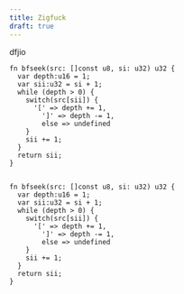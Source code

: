 ```yaml
---
title: Zigfuck
draft: true
---
```

<style type="text/css">

  % Total    % Received % Xferd  Average Speed   Time    Time     Time  Current
                                 Dload  Upload   Total   Spent    Left  Speed
  0     0    0     0    0     0      0      0 --:--:-- --:--:-- --:--:--     0  0     0    0     0    0     0      0      0 --:--:--  0:00:01 --:--:--     0  0     0    0     0    0     0      0      0 --:--:--  0:00:02 --:--:--     0  0     0    0     0    0     0      0      0 --:--:--  0:00:02 --:--:--     0100  1145  100  1145    0     0    416      0  0:00:02  0:00:02 --:--:--   416
/*

Orginal Style from ethanschoonover.com/solarized (c) Jeremy Hull <sourdrums@gmail.com>

*/

.hljs {
  display: block;
  overflow-x: auto;
  padding: 0.5em;
  background: #002b36;
  color: #839496;
}

.hljs-comment,
.hljs-quote {
  color: #586e75;
}

/* Solarized Green */
.hljs-keyword,
.hljs-selector-tag,
.hljs-addition {
  color: #859900;
}

/* Solarized Cyan */
.hljs-number,
.hljs-string,
.hljs-meta .hljs-meta-string,
.hljs-literal,
.hljs-doctag,
.hljs-regexp {
  color: #2aa198;
}

/* Solarized Blue */
.hljs-title,
.hljs-section,
.hljs-name,
.hljs-selector-id,
.hljs-selector-class {
  color: #268bd2;
}

/* Solarized Yellow */
.hljs-attribute,
.hljs-attr,
.hljs-variable,
.hljs-template-variable,
.hljs-class .hljs-title,
.hljs-type {
  color: #b58900;
}

/* Solarized Orange */
.hljs-symbol,
.hljs-bullet,
.hljs-subst,
.hljs-meta,
.hljs-meta .hljs-keyword,
.hljs-selector-attr,
.hljs-selector-pseudo,
.hljs-link {
  color: #cb4b16;
}

/* Solarized Red */
.hljs-built_in,
.hljs-deletion {
  color: #dc322f;
}

.hljs-formula {
  background: #073642;
}

.hljs-emphasis {
  font-style: italic;
}

.hljs-strong {
  font-weight: bold;
}
</style>

dfjio

```zig
fn bfseek(src: []const u8, si: u32) u32 {
  var depth:u16 = 1;
  var sii:u32 = si + 1;
  while (depth > 0) {
    switch(src[sii]) {
      '[' => depth += 1,
        ']' => depth -= 1,
        else => undefined
    }
    sii += 1;
  }
  return sii;
}

```

<pre>
<code class="zig hljs">
fn bfseek(src: []const u8, si: u32) u32 {
  var depth:u16 = 1;
  var sii:u32 = si + 1;
  while (depth > 0) {
    switch(src[sii]) {
      '[' => depth += 1,
        ']' => depth -= 1,
        else => undefined
    }
    sii += 1;
  }
  return sii;
}
</code>
</pre>

<script>
  /*! highlight.js v9.12.0 | BSD3 License | git.io/hljslicense */
  !function(e){var n="object"==typeof window&&window||"object"==typeof self&&self;"undefined"!=typeof exports?e(exports):n&&(n.hljs=e({}),"function"==typeof define&&define.amd&&define([],function(){return n.hljs}))}(function(e){function n(e){return e.replace(/&/g,"&amp;").replace(/</g,"&lt;").replace(/>/g,"&gt;")}function t(e){return e.nodeName.toLowerCase()}function r(e,n){var t=e&&e.exec(n);return t&&0===t.index}function a(e){return k.test(e)}function i(e){var n,t,r,i,o=e.className+" ";if(o+=e.parentNode?e.parentNode.className:"",t=B.exec(o))return w(t[1])?t[1]:"no-highlight";for(o=o.split(/\s+/),n=0,r=o.length;r>n;n++)if(i=o[n],a(i)||w(i))return i}function o(e){var n,t={},r=Array.prototype.slice.call(arguments,1);for(n in e)t[n]=e[n];return r.forEach(function(e){for(n in e)t[n]=e[n]}),t}function u(e){var n=[];return function r(e,a){for(var i=e.firstChild;i;i=i.nextSibling)3===i.nodeType?a+=i.nodeValue.length:1===i.nodeType&&(n.push({event:"start",offset:a,node:i}),a=r(i,a),t(i).match(/br|hr|img|input/)||n.push({event:"stop",offset:a,node:i}));return a}(e,0),n}function c(e,r,a){function i(){return e.length&&r.length?e[0].offset!==r[0].offset?e[0].offset<r[0].offset?e:r:"start"===r[0].event?e:r:e.length?e:r}function o(e){function r(e){return" "+e.nodeName+'="'+n(e.value).replace('"',"&quot;")+'"'}s+="<"+t(e)+E.map.call(e.attributes,r).join("")+">"}function u(e){s+="</"+t(e)+">"}function c(e){("start"===e.event?o:u)(e.node)}for(var l=0,s="",f=[];e.length||r.length;){var g=i();if(s+=n(a.substring(l,g[0].offset)),l=g[0].offset,g===e){f.reverse().forEach(u);do c(g.splice(0,1)[0]),g=i();while(g===e&&g.length&&g[0].offset===l);f.reverse().forEach(o)}else"start"===g[0].event?f.push(g[0].node):f.pop(),c(g.splice(0,1)[0])}return s+n(a.substr(l))}function l(e){return e.v&&!e.cached_variants&&(e.cached_variants=e.v.map(function(n){return o(e,{v:null},n)})),e.cached_variants||e.eW&&[o(e)]||[e]}function s(e){function n(e){return e&&e.source||e}function t(t,r){return new RegExp(n(t),"m"+(e.cI?"i":"")+(r?"g":""))}function r(a,i){if(!a.compiled){if(a.compiled=!0,a.k=a.k||a.bK,a.k){var o={},u=function(n,t){e.cI&&(t=t.toLowerCase()),t.split(" ").forEach(function(e){var t=e.split("|");o[t[0]]=[n,t[1]?Number(t[1]):1]})};"string"==typeof a.k?u("keyword",a.k):x(a.k).forEach(function(e){u(e,a.k[e])}),a.k=o}a.lR=t(a.l||/\w+/,!0),i&&(a.bK&&(a.b="\\b("+a.bK.split(" ").join("|")+")\\b"),a.b||(a.b=/\B|\b/),a.bR=t(a.b),a.e||a.eW||(a.e=/\B|\b/),a.e&&(a.eR=t(a.e)),a.tE=n(a.e)||"",a.eW&&i.tE&&(a.tE+=(a.e?"|":"")+i.tE)),a.i&&(a.iR=t(a.i)),null==a.r&&(a.r=1),a.c||(a.c=[]),a.c=Array.prototype.concat.apply([],a.c.map(function(e){return l("self"===e?a:e)})),a.c.forEach(function(e){r(e,a)}),a.starts&&r(a.starts,i);var c=a.c.map(function(e){return e.bK?"\\.?("+e.b+")\\.?":e.b}).concat([a.tE,a.i]).map(n).filter(Boolean);a.t=c.length?t(c.join("|"),!0):{exec:function(){return null}}}}r(e)}function f(e,t,a,i){function o(e,n){var t,a;for(t=0,a=n.c.length;a>t;t++)if(r(n.c[t].bR,e))return n.c[t]}function u(e,n){if(r(e.eR,n)){for(;e.endsParent&&e.parent;)e=e.parent;return e}return e.eW?u(e.parent,n):void 0}function c(e,n){return!a&&r(n.iR,e)}function l(e,n){var t=N.cI?n[0].toLowerCase():n[0];return e.k.hasOwnProperty(t)&&e.k[t]}function p(e,n,t,r){var a=r?"":I.classPrefix,i='<span class="'+a,o=t?"":C;return i+=e+'">',i+n+o}function h(){var e,t,r,a;if(!E.k)return n(k);for(a="",t=0,E.lR.lastIndex=0,r=E.lR.exec(k);r;)a+=n(k.substring(t,r.index)),e=l(E,r),e?(B+=e[1],a+=p(e[0],n(r[0]))):a+=n(r[0]),t=E.lR.lastIndex,r=E.lR.exec(k);return a+n(k.substr(t))}function d(){var e="string"==typeof E.sL;if(e&&!y[E.sL])return n(k);var t=e?f(E.sL,k,!0,x[E.sL]):g(k,E.sL.length?E.sL:void 0);return E.r>0&&(B+=t.r),e&&(x[E.sL]=t.top),p(t.language,t.value,!1,!0)}function b(){L+=null!=E.sL?d():h(),k=""}function v(e){L+=e.cN?p(e.cN,"",!0):"",E=Object.create(e,{parent:{value:E}})}function m(e,n){if(k+=e,null==n)return b(),0;var t=o(n,E);if(t)return t.skip?k+=n:(t.eB&&(k+=n),b(),t.rB||t.eB||(k=n)),v(t,n),t.rB?0:n.length;var r=u(E,n);if(r){var a=E;a.skip?k+=n:(a.rE||a.eE||(k+=n),b(),a.eE&&(k=n));do E.cN&&(L+=C),E.skip||(B+=E.r),E=E.parent;while(E!==r.parent);return r.starts&&v(r.starts,""),a.rE?0:n.length}if(c(n,E))throw new Error('Illegal lexeme "'+n+'" for mode "'+(E.cN||"<unnamed>")+'"');return k+=n,n.length||1}var N=w(e);if(!N)throw new Error('Unknown language: "'+e+'"');s(N);var R,E=i||N,x={},L="";for(R=E;R!==N;R=R.parent)R.cN&&(L=p(R.cN,"",!0)+L);var k="",B=0;try{for(var M,j,O=0;;){if(E.t.lastIndex=O,M=E.t.exec(t),!M)break;j=m(t.substring(O,M.index),M[0]),O=M.index+j}for(m(t.substr(O)),R=E;R.parent;R=R.parent)R.cN&&(L+=C);return{r:B,value:L,language:e,top:E}}catch(T){if(T.message&&-1!==T.message.indexOf("Illegal"))return{r:0,value:n(t)};throw T}}function g(e,t){t=t||I.languages||x(y);var r={r:0,value:n(e)},a=r;return t.filter(w).forEach(function(n){var t=f(n,e,!1);t.language=n,t.r>a.r&&(a=t),t.r>r.r&&(a=r,r=t)}),a.language&&(r.second_best=a),r}function p(e){return I.tabReplace||I.useBR?e.replace(M,function(e,n){return I.useBR&&"\n"===e?"<br>":I.tabReplace?n.replace(/\t/g,I.tabReplace):""}):e}function h(e,n,t){var r=n?L[n]:t,a=[e.trim()];return e.match(/\bhljs\b/)||a.push("hljs"),-1===e.indexOf(r)&&a.push(r),a.join(" ").trim()}function d(e){var n,t,r,o,l,s=i(e);a(s)||(I.useBR?(n=document.createElementNS("http://www.w3.org/1999/xhtml","div"),n.innerHTML=e.innerHTML.replace(/\n/g,"").replace(/<br[ \/]*>/g,"\n")):n=e,l=n.textContent,r=s?f(s,l,!0):g(l),t=u(n),t.length&&(o=document.createElementNS("http://www.w3.org/1999/xhtml","div"),o.innerHTML=r.value,r.value=c(t,u(o),l)),r.value=p(r.value),e.innerHTML=r.value,e.className=h(e.className,s,r.language),e.result={language:r.language,re:r.r},r.second_best&&(e.second_best={language:r.second_best.language,re:r.second_best.r}))}function b(e){I=o(I,e)}function v(){if(!v.called){v.called=!0;var e=document.querySelectorAll("pre code");E.forEach.call(e,d)}}function m(){addEventListener("DOMContentLoaded",v,!1),addEventListener("load",v,!1)}function N(n,t){var r=y[n]=t(e);r.aliases&&r.aliases.forEach(function(e){L[e]=n})}function R(){return x(y)}function w(e){return e=(e||"").toLowerCase(),y[e]||y[L[e]]}var E=[],x=Object.keys,y={},L={},k=/^(no-?highlight|plain|text)$/i,B=/\blang(?:uage)?-([\w-]+)\b/i,M=/((^(<[^>]+>|\t|)+|(?:\n)))/gm,C="</span>",I={classPrefix:"hljs-",tabReplace:null,useBR:!1,languages:void 0};return e.highlight=f,e.highlightAuto=g,e.fixMarkup=p,e.highlightBlock=d,e.configure=b,e.initHighlighting=v,e.initHighlightingOnLoad=m,e.registerLanguage=N,e.listLanguages=R,e.getLanguage=w,e.inherit=o,e.IR="[a-zA-Z]\\w*",e.UIR="[a-zA-Z_]\\w*",e.NR="\\b\\d+(\\.\\d+)?",e.CNR="(-?)(\\b0[xX][a-fA-F0-9]+|(\\b\\d+(\\.\\d*)?|\\.\\d+)([eE][-+]?\\d+)?)",e.BNR="\\b(0b[01]+)",e.RSR="!|!=|!==|%|%=|&|&&|&=|\\*|\\*=|\\+|\\+=|,|-|-=|/=|/|:|;|<<|<<=|<=|<|===|==|=|>>>=|>>=|>=|>>>|>>|>|\\?|\\[|\\{|\\(|\\^|\\^=|\\||\\|=|\\|\\||~",e.BE={b:"\\\\[\\s\\S]",r:0},e.ASM={cN:"string",b:"'",e:"'",i:"\\n",c:[e.BE]},e.QSM={cN:"string",b:'"',e:'"',i:"\\n",c:[e.BE]},e.PWM={b:/\b(a|an|the|are|I'm|isn't|don't|doesn't|won't|but|just|should|pretty|simply|enough|gonna|going|wtf|so|such|will|you|your|they|like|more)\b/},e.C=function(n,t,r){var a=e.inherit({cN:"comment",b:n,e:t,c:[]},r||{});return a.c.push(e.PWM),a.c.push({cN:"doctag",b:"(?:TODO|FIXME|NOTE|BUG|XXX):",r:0}),a},e.CLCM=e.C("//","$"),e.CBCM=e.C("/\\*","\\*/"),e.HCM=e.C("#","$"),e.NM={cN:"number",b:e.NR,r:0},e.CNM={cN:"number",b:e.CNR,r:0},e.BNM={cN:"number",b:e.BNR,r:0},e.CSSNM={cN:"number",b:e.NR+"(%|em|ex|ch|rem|vw|vh|vmin|vmax|cm|mm|in|pt|pc|px|deg|grad|rad|turn|s|ms|Hz|kHz|dpi|dpcm|dppx)?",r:0},e.RM={cN:"regexp",b:/\//,e:/\/[gimuy]*/,i:/\n/,c:[e.BE,{b:/\[/,e:/\]/,r:0,c:[e.BE]}]},e.TM={cN:"title",b:e.IR,r:0},e.UTM={cN:"title",b:e.UIR,r:0},e.METHOD_GUARD={b:"\\.\\s*"+e.UIR,r:0},e});hljs.registerLanguage("cpp",function(t){var e={cN:"keyword",b:"\\b[a-z\\d_]*_t\\b"},r={cN:"string",v:[{b:'(u8?|U)?L?"',e:'"',i:"\\n",c:[t.BE]},{b:'(u8?|U)?R"',e:'"',c:[t.BE]},{b:"'\\\\?.",e:"'",i:"."}]},s={cN:"number",v:[{b:"\\b(0b[01']+)"},{b:"(-?)\\b([\\d']+(\\.[\\d']*)?|\\.[\\d']+)(u|U|l|L|ul|UL|f|F|b|B)"},{b:"(-?)(\\b0[xX][a-fA-F0-9']+|(\\b[\\d']+(\\.[\\d']*)?|\\.[\\d']+)([eE][-+]?[\\d']+)?)"}],r:0},i={cN:"meta",b:/#\s*[a-z]+\b/,e:/$/,k:{"meta-keyword":"if else elif endif define undef warning error line pragma ifdef ifndef include"},c:[{b:/\\\n/,r:0},t.inherit(r,{cN:"meta-string"}),{cN:"meta-string",b:/<[^\n>]*>/,e:/$/,i:"\\n"},t.CLCM,t.CBCM]},a=t.IR+"\\s*\\(",c={keyword:"int float while private char catch import module export virtual operator sizeof dynamic_cast|10 typedef const_cast|10 const for static_cast|10 union namespace unsigned long volatile static protected bool template mutable if public friend do goto auto void enum else break extern using asm case typeid short reinterpret_cast|10 default double register explicit signed typename try this switch continue inline delete alignof constexpr decltype noexcept static_assert thread_local restrict _Bool complex _Complex _Imaginary atomic_bool atomic_char atomic_schar atomic_uchar atomic_short atomic_ushort atomic_int atomic_uint atomic_long atomic_ulong atomic_llong atomic_ullong new throw return and or not",built_in:"std string cin cout cerr clog stdin stdout stderr stringstream istringstream ostringstream auto_ptr deque list queue stack vector map set bitset multiset multimap unordered_set unordered_map unordered_multiset unordered_multimap array shared_ptr abort abs acos asin atan2 atan calloc ceil cosh cos exit exp fabs floor fmod fprintf fputs free frexp fscanf isalnum isalpha iscntrl isdigit isgraph islower isprint ispunct isspace isupper isxdigit tolower toupper labs ldexp log10 log malloc realloc memchr memcmp memcpy memset modf pow printf putchar puts scanf sinh sin snprintf sprintf sqrt sscanf strcat strchr strcmp strcpy strcspn strlen strncat strncmp strncpy strpbrk strrchr strspn strstr tanh tan vfprintf vprintf vsprintf endl initializer_list unique_ptr",literal:"true false nullptr NULL"},n=[e,t.CLCM,t.CBCM,s,r];return{aliases:["c","cc","h","c++","h++","hpp"],k:c,i:"</",c:n.concat([i,{b:"\\b(deque|list|queue|stack|vector|map|set|bitset|multiset|multimap|unordered_map|unordered_set|unordered_multiset|unordered_multimap|array)\\s*<",e:">",k:c,c:["self",e]},{b:t.IR+"::",k:c},{v:[{b:/=/,e:/;/},{b:/\(/,e:/\)/},{bK:"new throw return else",e:/;/}],k:c,c:n.concat([{b:/\(/,e:/\)/,k:c,c:n.concat(["self"]),r:0}]),r:0},{cN:"function",b:"("+t.IR+"[\\*&\\s]+)+"+a,rB:!0,e:/[{;=]/,eE:!0,k:c,i:/[^\w\s\*&]/,c:[{b:a,rB:!0,c:[t.TM],r:0},{cN:"params",b:/\(/,e:/\)/,k:c,r:0,c:[t.CLCM,t.CBCM,r,s,e]},t.CLCM,t.CBCM,i]},{cN:"class",bK:"class struct",e:/[{;:]/,c:[{b:/</,e:/>/,c:["self"]},t.TM]}]),exports:{preprocessor:i,strings:r,k:c}}});hljs.registerLanguage("llvm",function(e){var n="([-a-zA-Z$._][\\w\\-$.]*)";return{k:"begin end true false declare define global constant private linker_private internal available_externally linkonce linkonce_odr weak weak_odr appending dllimport dllexport common default hidden protected extern_weak external thread_local zeroinitializer undef null to tail target triple datalayout volatile nuw nsw nnan ninf nsz arcp fast exact inbounds align addrspace section alias module asm sideeffect gc dbg linker_private_weak attributes blockaddress initialexec localdynamic localexec prefix unnamed_addr ccc fastcc coldcc x86_stdcallcc x86_fastcallcc arm_apcscc arm_aapcscc arm_aapcs_vfpcc ptx_device ptx_kernel intel_ocl_bicc msp430_intrcc spir_func spir_kernel x86_64_sysvcc x86_64_win64cc x86_thiscallcc cc c signext zeroext inreg sret nounwind noreturn noalias nocapture byval nest readnone readonly inlinehint noinline alwaysinline optsize ssp sspreq noredzone noimplicitfloat naked builtin cold nobuiltin noduplicate nonlazybind optnone returns_twice sanitize_address sanitize_memory sanitize_thread sspstrong uwtable returned type opaque eq ne slt sgt sle sge ult ugt ule uge oeq one olt ogt ole oge ord uno ueq une x acq_rel acquire alignstack atomic catch cleanup filter inteldialect max min monotonic nand personality release seq_cst singlethread umax umin unordered xchg add fadd sub fsub mul fmul udiv sdiv fdiv urem srem frem shl lshr ashr and or xor icmp fcmp phi call trunc zext sext fptrunc fpext uitofp sitofp fptoui fptosi inttoptr ptrtoint bitcast addrspacecast select va_arg ret br switch invoke unwind unreachable indirectbr landingpad resume malloc alloca free load store getelementptr extractelement insertelement shufflevector getresult extractvalue insertvalue atomicrmw cmpxchg fence argmemonly double",c:[{cN:"keyword",b:"i\\d+"},e.C(";","\\n",{r:0}),e.QSM,{cN:"string",v:[{b:'"',e:'[^\\\\]"'}],r:0},{cN:"title",v:[{b:"@"+n},{b:"@\\d+"},{b:"!"+n},{b:"!\\d+"+n}]},{cN:"symbol",v:[{b:"%"+n},{b:"%\\d+"},{b:"#\\d+"}]},{cN:"number",v:[{b:"0[xX][a-fA-F0-9]+"},{b:"-?\\d+(?:[.]\\d+)?(?:[eE][-+]?\\d+(?:[.]\\d+)?)?"}],r:0}]}});hljs.registerLanguage("bash",function(e){var t={cN:"variable",v:[{b:/\$[\w\d#@][\w\d_]*/},{b:/\$\{(.*?)}/}]},s={cN:"string",b:/"/,e:/"/,c:[e.BE,t,{cN:"variable",b:/\$\(/,e:/\)/,c:[e.BE]}]},a={cN:"string",b:/'/,e:/'/};return{aliases:["sh","zsh"],l:/\b-?[a-z\._]+\b/,k:{keyword:"if then else elif fi for while in do done case esac function",literal:"true false",built_in:"break cd continue eval exec exit export getopts hash pwd readonly return shift test times trap umask unset alias bind builtin caller command declare echo enable help let local logout mapfile printf read readarray source type typeset ulimit unalias set shopt autoload bg bindkey bye cap chdir clone comparguments compcall compctl compdescribe compfiles compgroups compquote comptags comptry compvalues dirs disable disown echotc echoti emulate fc fg float functions getcap getln history integer jobs kill limit log noglob popd print pushd pushln rehash sched setcap setopt stat suspend ttyctl unfunction unhash unlimit unsetopt vared wait whence where which zcompile zformat zftp zle zmodload zparseopts zprof zpty zregexparse zsocket zstyle ztcp",_:"-ne -eq -lt -gt -f -d -e -s -l -a"},c:[{cN:"meta",b:/^#![^\n]+sh\s*$/,r:10},{cN:"function",b:/\w[\w\d_]*\s*\(\s*\)\s*\{/,rB:!0,c:[e.inherit(e.TM,{b:/\w[\w\d_]*/})],r:0},e.HCM,s,a,t]}});hljs.registerLanguage("shell",function(s){return{aliases:["console"],c:[{cN:"meta",b:"^\\s{0,3}[\\w\\d\\[\\]()@-]*[>%$#]",starts:{e:"$",sL:"bash"}}]}});

</script>

<script>
  hljs.registerLanguage("zig", function(t) {
      var e = {
              cN: "keyword",
              b: "\\b[a-z\\d_]*_t\\b"
          },
          r = {
              cN: "string",
              v: [{
                  b: '(u8?|U)?L?"',
                  e: '"',
                  i: "\\n",
                  c: [t.BE]
              }, {
                  b: '(u8?|U)?R"',
                  e: '"',
                  c: [t.BE]
              }, {
                  b: "'\\\\?.",
                  e: "'",
                  i: "."
              }]
          },
          s = {
              cN: "number",
              v: [{
                  b: "\\b(0b[01']+)"
              }, {
                  b: "(-?)\\b([\\d']+(\\.[\\d']*)?|\\.[\\d']+)(u|U|l|L|ul|UL|f|F|b|B)"
              }, {
                  b: "(-?)(\\b0[xX][a-fA-F0-9']+|(\\b[\\d']+(\\.[\\d']*)?|\\.[\\d']+)([eE][-+]?[\\d']+)?)"
              }],
              r: 0
          },
          i = {
              cN: "meta",
              b: /#\s*[a-z]+\b/,
              e: /$/,
              k: {
                  "meta-keyword": "zzzzzzdisable"
              },
              c: [{
                  b: /\\\n/,
                  r: 0
              }, t.inherit(r, {
                  cN: "meta-string"
              }), {
                  cN: "meta-string",
                  b: /<[^\n>]*>/,
                  e: /$/,
                  i: "\\n"
              }, t.CLCM, t.CBCM]
          },
          a = t.IR + "\\s*\\(",
          c = {
              keyword: "const align var extern stdcallcc nakedcc volatile export pub noalias inline struct packed enum union break return try catch test continue unreachable comptime and or asm defer errdefer if else switch while for fn use bool f32 f64 void type noreturn error i8 u8 i16 u16 i32 u32 i64 u64 isize usize i8w u8w i16w i32w u32w i64w u64w isizew usizew c_short c_ushort c_int c_uint c_long c_ulong c_longlong c_ulonglong",
              built_in: "breakpoint returnAddress frameAddress fieldParentPtr setFloatMode IntType OpaqueType compileError compileLog setCold setRuntimeSafety setEvalBranchQuota offsetOf memcpy inlineCall setGlobalLinkage setGlobalSection divTrunc divFloor enumTagName intToPtr ptrToInt panic canImplicitCast ptrCast bitCast rem mod memset sizeOf alignOf alignCast maxValue minValue memberCount memberName memberType typeOf addWithOverflow subWithOverflow mulWithOverflow shlWithOverflow shlExact shrExact cInclude cDefine cUndef ctz clz import cImport errorName embedFile cmpxchg fence divExact truncate",
              literal: "true false null undefined"
          },
          n = [e, t.CLCM, t.CBCM, s, r];
      return {
          aliases: ["c", "cc", "h", "c++", "h++", "hpp"],
          k: c,
          i: "</",
          c: n.concat([i, {
              b: "\\b(deque|list|queue|stack|vector|map|set|bitset|multiset|multimap|unordered_map|unordered_set|unordered_multiset|unordered_multimap|array)\\s*<",
              e: ">",
              k: c,
  c: ["self", e]
  }, {
  b: t.IR + "::",
       k: c
  }, {
  v: [{
  b: /=/,
        e: /;/
     }, {
  b: /\(/,
        e: /\)/
     }, {
  bK: "new throw return else",
        e: /;/
     }],
  k: c,
     c: n.concat([{
  b: /\(/,
  e: /\)/,
  k: c,
  c: n.concat(["self"]),
  r: 0
  }]),
  r: 0
  }, {
  cN: "function",
        b: "(" + t.IR + "[\\*&\\s]+)+" + a,
        rB: !0,
        e: /[{;=]/,
          eE: !0,
          k: c,
          i: /[^\w\s\*&]/,
          c: [{
  b: a,
     rB: !0,
     c: [t.TM],
     r: 0
          }, {
  cN: "params",
      b: /\(/,
      e: /\)/,
      k: c,
      r: 0,
      c: [t.CLCM, t.CBCM, r, s, e]
          }, t.CLCM, t.CBCM, i]
        }, {
  cN: "class",
      bK: "class struct",
      e: /[{;:]/,
        c: [{
  b: /</,
      e: />/,
      c: ["self"]
        }, t.TM]
      }]),
  exports: {
  preprocessor: i,
                strings: r,
                k: c
           }
        }
  });
  hljs.initHighlightingOnLoad();
  console.log(hljs);
</script>
